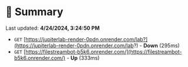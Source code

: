 # 📖 Summary
Last updated: **4/24/2024, 3:24:50 PM**

- `GET` [https://jupiterlab-render-0pdn.onrender.com/lab?](https://jupiterlab-render-0pdn.onrender.com/lab?) - **Down** (295ms)
- `GET` [https://filestreambot-b5k6.onrender.com/](https://filestreambot-b5k6.onrender.com/) - **Up** (333ms)
